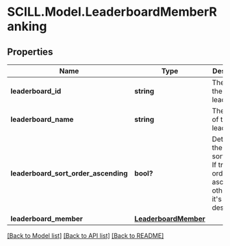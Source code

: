 # SCILL.Model.LeaderboardMemberRanking
## Properties

Name | Type | Description | Notes
------------ | ------------- | ------------- | -------------
**leaderboard_id** | **string** | The id of the leaderboard | [optional] 
**leaderboard_name** | **string** | The name of the leaderboard | [optional] 
**leaderboard_sort_order_ascending** | **bool?** | Determines the results sort order. If true, the order is ascending, otherwise, it&#x27;s descending. | [optional] 
**leaderboard_member** | [**LeaderboardMember**](LeaderboardMember.md) |  | [optional] 

[[Back to Model list]](../README.md#documentation-for-models) [[Back to API list]](../README.md#documentation-for-api-endpoints) [[Back to README]](../README.md)

